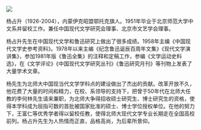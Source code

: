 ![](https://s2.loli.net/2022/09/02/KXhy1l9sIduC5rf.png)

杨占升（1926-2004），内蒙伊克昭盟鄂托克旗人。1951年毕业于北京师范大学中文系并留校工作。兼任中国现代文学研究会理事、北京市文艺学会理事。

杨占升先生在中国现代文学和鲁迅研究上做出了很多成绩。1958年主编《中国现代文学史参考资料》。1978年以来主编《纪念鲁迅诞辰百周年文集》《现代文学演讲集》，参加1981年版《鲁迅全集》的注释和定稿工作，参编《文学运动史料选》，在《文学评论》《中国现代文学研究丛刊》《鲁迅研究月刊》等刊物上发表了大量学术文章。

杨先生为北师大中国现当代文学学科点的建设做出了杰出的贡献。改革开放不久，他花费了大量的时间和精力，在校、系领导的支持下，把曾于50年代在北师大任教的李何林先生请来兼职，为北师大争得招收硕士研究生、博士研究生的资格，使得本学科成为屈指可数的首批被国家批准的硕士、博士学位授权单位。在他的努力下，王富仁等优秀学者得以留校任教，使得北师大现代文学专业长期走在全国高校前列。杨占升先生为人热情而正直，品格高尚，为后辈所景仰。